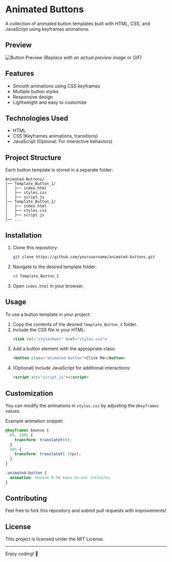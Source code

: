 # Animated Buttons

A collection of animated button templates built with HTML, CSS, and JavaScript using keyframes animations.

## Preview

![Button Preview](path-to-image.gif) *(Replace with an actual preview image or GIF)*

## Features

- Smooth animations using CSS keyframes
- Multiple button styles
- Responsive design
- Lightweight and easy to customize

## Technologies Used

- HTML
- CSS (Keyframes animations, transitions)
- JavaScript (Optional: For interactive behaviors)

## Project Structure

Each button template is stored in a separate folder:
```
Animated-Buttons/
│── Template_Button_1/
│   ├── index.html
│   ├── styles.css
│   ├── script.js
│── Template_Button_2/
│   ├── index.html
│   ├── styles.css
│   ├── script.js
│── ...
```

## Installation

1. Clone this repository:
   ```sh
   git clone https://github.com/yourusername/animated-buttons.git
   ```
2. Navigate to the desired template folder:
   ```sh
   cd Template_Button_1
   ```
3. Open `index.html` in your browser.

## Usage

To use a button template in your project:

1. Copy the contents of the desired `Template_Button_X` folder.
2. Include the CSS file in your HTML:
   ```html
   <link rel="stylesheet" href="styles.css">
   ```
3. Add a button element with the appropriate class:
   ```html
   <button class="animated-button">Click Me</button>
   ```
4. (Optional) Include JavaScript for additional interactions:
   ```html
   <script src="script.js"></script>
   ```

## Customization

You can modify the animations in `styles.css` by adjusting the `@keyframes` values.

Example animation snippet:
```css
@keyframes bounce {
  0%, 100% {
    transform: translateY(0);
  }
  50% {
    transform: translateY(-10px);
  }
}

.animated-button {
  animation: bounce 0.5s ease-in-out infinite;
}
```

## Contributing

Feel free to fork this repository and submit pull requests with improvements!

## License

This project is licensed under the MIT License.

---

Enjoy coding! 🚀

